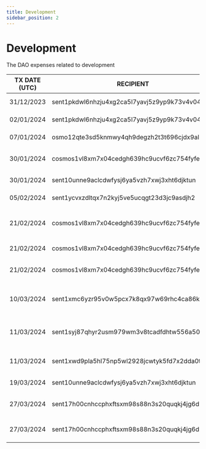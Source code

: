 ```yaml
---
title: Development
sidebar_position: 2
---
```


# Development

The DAO expenses related to development

| TX DATE (UTC) | RECIPIENT                                 | AMOUNT | DESCRIPTION | TX DETAILS
|---------------|-------------------------------------------|--------|-------------|-----------
| 31/12/2023 | sent1pkdwl6nhzju4xg2ca5l7yavj5z9yp9k73v4v04 | 156,250 DVPN | Development Work  | [🔎](https://www.mintscan.io/sentinel/txs/1FFD2E895642CCDC2D5FDA92B5358CCD6E6BFEBCC5F07809B2AAF6BEE160D042?height=14286827)
| 02/01/2024 | sent1pkdwl6nhzju4xg2ca5l7yavj5z9yp9k73v4v04 | 50,000 DVPN | Development Work | [🔎](https://www.mintscan.io/sentinel/txs/724FF5D0D1B92DF801D2AD48B4A7901FEC24D740B33A42A48CCBDBD222A4910A?height=14307276)
| 07/01/2024 | osmo12qte3sd5knmwy4qh9degzh2t3t696cjdx9al72 | 7,503 USDC | Sentinel Explorer | [🔎](https://www.mintscan.io/osmosis/txs/838FCCCF9F39F170E99DACDBB55C4FD46F585514FDE2B9AC4BD9BB29D89155D0?height=13143918)
| 30/01/2024 | cosmos1vl8xm7x04cedgh639hc9ucvf6zc754fyfewhef | 569.271460 ATOM | Properly Design studio 1/2 | [🔎](https://www.mintscan.io/cosmos/tx/677150EBE9E92F6B6952433AC01C063ED71DD0E1ACC0F71EDF7599F2495832AC?height=18941873)
| 30/01/2024 | sent10unne9aclcdwfysj6ya5vzh7xwj3xht6djktun | 768,757 DVPN | JD SDK Development | [🔎](https://www.mintscan.io/sentinel/txs/A4B4B992612716530AEB8E39F43A7A87F7E24E0E85A9876424CE875A6EEEF6E2?height=14722088)
| 05/02/2024 | sent1ycvxzdltqx7n2kyj5ve5ucqgt23d3jc9asdjh2 | 2,000,000 DVPN | V2 VPN | [🔎](https://www.mintscan.io/sentinel/txs/9A08D85F268AD7FD16C1DDB1727DE78ECD099C66B53B96A7C6540861C58C77B0?height=14802736)
| 21/02/2024 | cosmos1vl8xm7x04cedgh639hc9ucvf6zc754fyfewhef | 212.947804 ATOM | Windows App Development from Bagimsiz Team | [🔎](https://www.mintscan.io/cosmos/txs/E71312D2634B12B6BAC745E4A5EA73C98AB0892337C5C9F149222598615E47B3?height=19249592)
| 21/02/2024 | cosmos1vl8xm7x04cedgh639hc9ucvf6zc754fyfewhef | 518.123969 ATOM | Dragon VPN App | [🔎](https://www.mintscan.io/cosmos/txs/B7861EC58E3D4C036AD7EBCDAC553A7D8F3E49109DDE0978E1BD9E8BA2822555)
| 21/02/2024 | cosmos1vl8xm7x04cedgh639hc9ucvf6zc754fyfewhef | 519.477514 ATOM | Properly Design studio 2/2 | [🔎](https://www.mintscan.io/cosmos/txs/74945083D2F2E5D25063D59E7024AB2859ACDD07A8984B5E86FB15461BA93248?height=19253873)
| 10/03/2024 | sent1xmc6yzr95v0w5pcx7k8qx97w69rhc4ca86kf27 | 100,000 DVPN | Payment For Telegram Node Monitor bot | [🔎](https://www.mintscan.io/sentinel/tx/3FCFF55831D27A0EA8DC589B8611DA3E48010A4B5C2C3F722C4F961F8CCD339A?height=15297982)
| 11/03/2024 | sent1syj87qhyr2usm979wm3v8tcadfdhtw556a504j | 39,000 DVPN | Mandarin Translation of Dragon VPN text and links | [🔎](https://www.mintscan.io/sentinel/tx/54A27269DD6B328943332120DE6E08967DC84313423E335356E392CCE97E62EC?height=15312120)
| 11/03/2024 | sent1xwd9pla5hl75np5wl2928jcwtyk5fd7x2dda0t | 2,100,000 DVPN | Properly Studio Design Costs | [🔎](https://www.mintscan.io/sentinel/tx/60CCDF7C9E8BD7C5C26981A6E4D67CCF7189BEA7C17E7C18BB9087B796192A49?height=15313376)
| 19/03/2024 | sent10unne9aclcdwfysj6ya5vzh7xwj3xht6djktun | 726,744 DVPN | JD SDK Development | [🔎](https://www.mintscan.io/sentinel/tx/BF307574B9A5D6E84FD58E748745CB8AEB8EAF736BADD54383B240A85F8DED0D?height=15433947)
| 27/03/2024 | sent17h00cnhccphxftsxm98s88n3s20quqkj4jg6dv | 1,000,000 DVPN | Funds for subscription faucet | [🔎](https://www.mintscan.io/sentinel/tx/0D270B24E41441AE7F394E92CBE4F3D20B5A4A2028AE64C979AEA259181AD75F?height=15550601)
| 27/03/2024 | sent17h00cnhccphxftsxm98s88n3s20quqkj4jg6dv | 4,000,000 DVPN | Funds for subscription faucet | [🔎](https://www.mintscan.io/sentinel/tx/BFA430755DC1418D3E8184E9B1569C0668D6AC16EF6180BF3DB85FE2DFF61AC9?height=15550627)